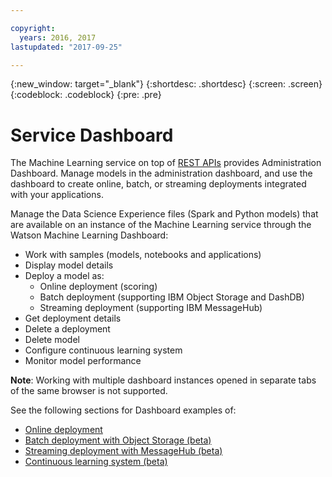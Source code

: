 ```yaml
---

copyright:
  years: 2016, 2017
lastupdated: "2017-09-25"

---
```


{:new_window: target="_blank"}
{:shortdesc: .shortdesc}
{:screen: .screen}
{:codeblock: .codeblock}
{:pre: .pre}

# Service Dashboard


The Machine Learning service on top of [REST APIs](https://watson-ml-api.mybluemix.net/) provides Administration Dashboard.
Manage models in the administration dashboard, and use the dashboard to create online, batch, or streaming deployments integrated with your applications.

Manage the Data Science Experience files (Spark and Python models)
that are available on an instance of the Machine Learning service
through the Watson Machine Learning Dashboard:

*  Work with samples (models, notebooks and applications)
*  Display model details
*  Deploy a model as:
   *  Online deployment (scoring)
   *  Batch deployment (supporting IBM Object Storage and DashDB)
   *  Streaming deployment (supporting IBM MessageHub)
*  Get deployment details
*  Delete a deployment
*  Delete model
*  Configure continuous learning system
*  Monitor model performance

**Note**: Working with multiple dashboard instances opened in separate tabs of the same browser is not supported.

See the following sections for Dashboard examples of:

*  [Online deployment](pm_service_ui_spark_online.html)
*  [Batch deployment with Object Storage (beta)](pm_service_ui_spark_batch.html)
*  [Streaming deployment with MessageHub (beta)](pm_service_ui_spark_streaming.html)
*  [Continuous learning system (beta)](pm_service_ui_spark_learning_system.html)
